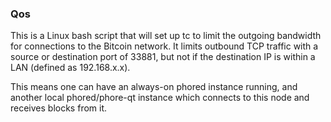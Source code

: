 ### Qos ###

This is a Linux bash script that will set up tc to limit the outgoing bandwidth for connections to the Bitcoin network. It limits outbound TCP traffic with a source or destination port of 33881, but not if the destination IP is within a LAN (defined as 192.168.x.x).

This means one can have an always-on phored instance running, and another local phored/phore-qt instance which connects to this node and receives blocks from it.
